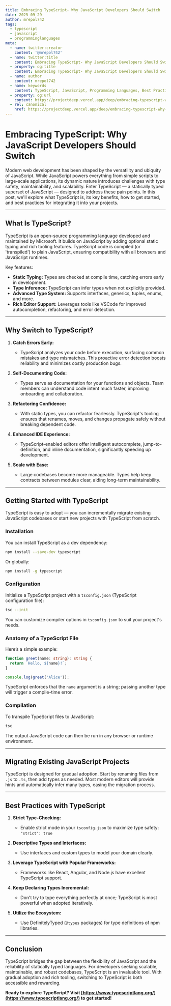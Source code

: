 ```yaml
---
title: Embracing TypeScript- Why JavaScript Developers Should Switch
date: 2025-09-29
author: mrepol742
tags:
  - typescript
  - javascript
  - programminglanguages
meta:
  - name: twitter:creator
    content: '@mrepol742'
  - name: twitter:title
    content: Embracing TypeScript- Why JavaScript Developers Should Switch
  - property: og:title
    content: Embracing TypeScript- Why JavaScript Developers Should Switch
  - name: author
    content: mrepol742
  - name: keywords
    content: TypeScript, JavaScript, Programming Languages, Best Practices, Frontend Development
  - property: og:url
    content: https://projectdeep.vercel.app/deep/embracing-typescript-why-javascript-developers-should-switch/
  - rel: canonical
    href: https://projectdeep.vercel.app/deep/embracing-typescript-why-javascript-developers-should-switch/
---
```


# Embracing TypeScript: Why JavaScript Developers Should Switch

Modern web development has been shaped by the versatility and ubiquity of JavaScript. While JavaScript powers everything from simple scripts to large-scale applications, its dynamic nature introduces challenges with type safety, maintainability, and scalability. Enter TypeScript — a statically typed superset of JavaScript — designed to address these pain points. In this post, we'll explore what TypeScript is, its key benefits, how to get started, and best practices for integrating it into your projects.

---

## What Is TypeScript?

TypeScript is an open-source programming language developed and maintained by Microsoft. It builds on JavaScript by adding optional static typing and rich tooling features. TypeScript code is compiled (or 'transpiled') to plain JavaScript, ensuring compatibility with all browsers and JavaScript runtimes.

Key features:
- **Static Typing:** Types are checked at compile time, catching errors early in development.
- **Type Inference:** TypeScript can infer types when not explicitly provided.
- **Advanced Type System:** Supports interfaces, generics, tuples, enums, and more.
- **Rich Editor Support:** Leverages tools like VSCode for improved autocompletion, refactoring, and error detection.

---

## Why Switch to TypeScript?

1. **Catch Errors Early:**
   - TypeScript analyzes your code before execution, surfacing common mistakes and type mismatches. This proactive error detection boosts reliability and minimizes costly production bugs.

2. **Self-Documenting Code:**
   - Types serve as documentation for your functions and objects. Team members can understand code intent much faster, improving onboarding and collaboration.

3. **Refactoring Confidence:**
   - With static types, you can refactor fearlessly. TypeScript's tooling ensures that renames, moves, and changes propagate safely without breaking dependent code.

4. **Enhanced IDE Experience:**
   - TypeScript-enabled editors offer intelligent autocomplete, jump-to-definition, and inline documentation, significantly speeding up development.

5. **Scale with Ease:**
   - Large codebases become more manageable. Types help keep contracts between modules clear, aiding long-term maintainability.

---

## Getting Started with TypeScript

TypeScript is easy to adopt — you can incrementally migrate existing JavaScript codebases or start new projects with TypeScript from scratch.

### Installation

You can install TypeScript as a dev dependency:

```bash
npm install --save-dev typescript
```

Or globally:

```bash
npm install -g typescript
```

### Configuration

Initialize a TypeScript project with a `tsconfig.json` (TypeScript configuration file):

```bash
tsc --init
```

You can customize compiler options in `tsconfig.json` to suit your project's needs.

### Anatomy of a TypeScript File

Here’s a simple example:

```typescript
function greet(name: string): string {
  return `Hello, ${name}!`;
}

console.log(greet('Alice'));
```

TypeScript enforces that the `name` argument is a string; passing another type will trigger a compile-time error.

### Compilation

To transpile TypeScript files to JavaScript:

```bash
tsc
```

The output JavaScript code can then be run in any browser or runtime environment.

---

## Migrating Existing JavaScript Projects

TypeScript is designed for gradual adoption. Start by renaming files from `.js` to `.ts`, then add types as needed. Most modern editors will provide hints and automatically infer many types, easing the migration process.

---

## Best Practices with TypeScript

1. **Strict Type-Checking:**
   - Enable strict mode in your `tsconfig.json` to maximize type safety: `"strict": true`

2. **Descriptive Types and Interfaces:**
   - Use interfaces and custom types to model your domain clearly.

3. **Leverage TypeScript with Popular Frameworks:**
   - Frameworks like React, Angular, and Node.js have excellent TypeScript support.

4. **Keep Declaring Types Incremental:**
   - Don't try to type everything perfectly at once; TypeScript is most powerful when adopted iteratively.

5. **Utilize the Ecosystem:**
   - Use DefinitelyTyped (`@types` packages) for type definitions of npm libraries.

---

## Conclusion

TypeScript bridges the gap between the flexibility of JavaScript and the reliability of statically typed languages. For developers seeking scalable, maintainable, and robust codebases, TypeScript is an invaluable tool. With gradual adoption and rich tooling, switching to TypeScript is both accessible and rewarding.

**Ready to explore TypeScript? Visit [https://www.typescriptlang.org/](https://www.typescriptlang.org/) to get started!**
